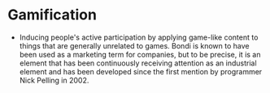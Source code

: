 # Gamification

- Inducing people's active participation by applying game-like content to things that are generally unrelated to games. Bondi is known to have been used as a marketing term for companies, but to be precise, it is an element that has been continuously receiving attention as an industrial element and has been developed since the first mention by programmer Nick Pelling in 2002.
